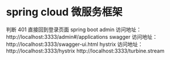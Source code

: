 # spring cloud 微服务框架
判断
401 直接回到登录页面
spring boot admin 访问地址：http://localhost:3333/admin#/applications
swagger 访问地址： http://localhost:3333/swagger-ui.html
hystrix 访问地址：http://localhost:3333/hystrix 
http://localhost:3333/turbine.stream